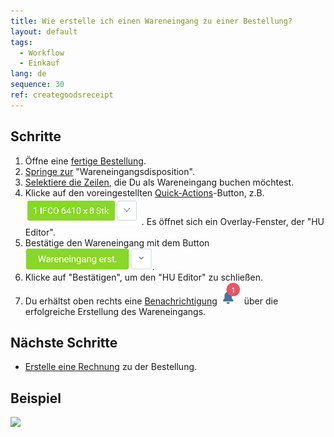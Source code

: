 ```yaml
---
title: Wie erstelle ich einen Wareneingang zu einer Bestellung?
layout: default
tags:
  - Workflow
  - Einkauf
lang: de
sequence: 30
ref: creategoodsreceipt
---
```


## Schritte
1. Öffne eine [fertige Bestellung](Bestellung_erfassen).
1. [Springe zur](SpringezuBelegen) "Wareneingangsdisposition".
1. [Selektiere die Zeilen](AuswahlBelege), die Du als Wareneingang buchen möchtest.
1. Klicke auf den voreingestellten [Quick-Actions](AktionStarten)-Button, z.B. ![](assets/Zu_Bestellung_Wareneingang_erstellen-99aab.png). Es öffnet sich ein Overlay-Fenster, der "HU Editor".
1. Bestätige den Wareneingang mit dem Button ![](assets/Zu_Bestellung_Wareneingang_erstellen-3191c.png).
1. Klicke auf "Bestätigen", um den "HU Editor" zu schließen.
1. Du erhältst oben rechts eine [Benachrichtigung](Benachrichtigungsarten) ![](assets/NotificationBell_WebUI.png) über die erfolgreiche Erstellung des Wareneingangs.

## Nächste Schritte
- [Erstelle eine Rechnung](Zu_Bestellung_Eingangsrechnung_erstellen) zu der Bestellung.

## Beispiel
![](assets/Zu_Bestellung_Wareneingang_erstellen_walkthrough.gif)
